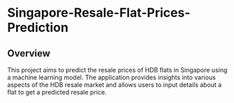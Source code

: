 # Singapore-Resale-Flat-Prices-Prediction
## Overview
   This project aims to predict the resale prices of HDB flats in Singapore using a machine learning model. The application provides insights into various aspects of the HDB resale market and allows users to input details about a flat to get a predicted resale price.
